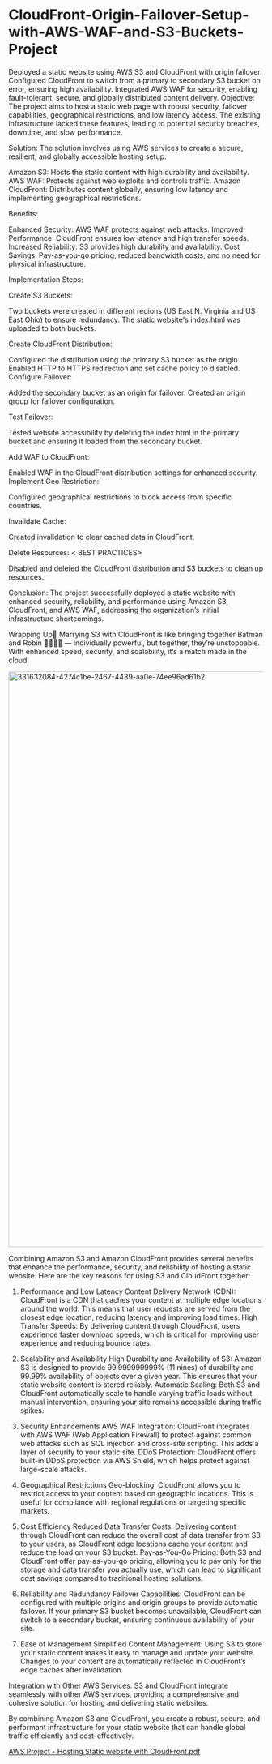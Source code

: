 # CloudFront-Origin-Failover-Setup-with-AWS-WAF-and-S3-Buckets-Project
Deployed a static website using AWS S3 and CloudFront with origin failover. Configured CloudFront to switch from a primary to secondary S3 bucket on error, ensuring high availability. Integrated AWS WAF for security, enabling fault-tolerant, secure, and globally distributed content delivery.
Objective: The project aims to host a static web page with robust security, failover capabilities, geographical restrictions, and low latency access. The existing infrastructure lacked these features, leading to potential security breaches, downtime, and slow performance.

Solution: The solution involves using AWS services to create a secure, resilient, and globally accessible hosting setup:

Amazon S3: Hosts the static content with high durability and availability. AWS WAF: Protects against web exploits and controls traffic. Amazon CloudFront: Distributes content globally, ensuring low latency and implementing geographical restrictions.

Benefits:

Enhanced Security: AWS WAF protects against web attacks. Improved Performance: CloudFront ensures low latency and high transfer speeds. Increased Reliability: S3 provides high durability and availability. Cost Savings: Pay-as-you-go pricing, reduced bandwidth costs, and no need for physical infrastructure.

Implementation Steps:

Create S3 Buckets:

Two buckets were created in different regions (US East N. Virginia and US East Ohio) to ensure redundancy. The static website's index.html was uploaded to both buckets.

Create CloudFront Distribution:

Configured the distribution using the primary S3 bucket as the origin. Enabled HTTP to HTTPS redirection and set cache policy to disabled. Configure Failover:

Added the secondary bucket as an origin for failover. Created an origin group for failover configuration.

Test Failover:

Tested website accessibility by deleting the index.html in the primary bucket and ensuring it loaded from the secondary bucket.

Add WAF to CloudFront:

Enabled WAF in the CloudFront distribution settings for enhanced security. Implement Geo Restriction:

Configured geographical restrictions to block access from specific countries.

Invalidate Cache:

Created invalidation to clear cached data in CloudFront.

Delete Resources: < BEST PRACTICES>

Disabled and deleted the CloudFront distribution and S3 buckets to clean up resources.

Conclusion: The project successfully deployed a static website with enhanced security, reliability, and performance using Amazon S3, CloudFront, and AWS WAF, addressing the organization’s initial infrastructure shortcomings.

Wrapping Up🎁 Marrying S3 with CloudFront is like bringing together Batman and Robin 🦸‍♂️🦸‍♂️ — individually powerful, but together, they’re unstoppable. With enhanced speed, security, and scalability, it’s a match made in the cloud.

<img width="1995" height="1136" alt="331632084-4274c1be-2467-4439-aa0e-74ee96ad61b2" src="https://github.com/user-attachments/assets/7f4614e0-41bf-4b58-8f6c-b3ba16925acf" />

Combining Amazon S3 and Amazon CloudFront provides several benefits that enhance the performance, security, and reliability of hosting a static website. Here are the key reasons for using S3 and CloudFront together:

1. Performance and Low Latency Content Delivery Network (CDN): CloudFront is a CDN that caches your content at multiple edge locations around the world. This means that user requests are served from the closest edge location, reducing latency and improving load times. High Transfer Speeds: By delivering content through CloudFront, users experience faster download speeds, which is critical for improving user experience and reducing bounce rates.

2. Scalability and Availability High Durability and Availability of S3: Amazon S3 is designed to provide 99.999999999% (11 nines) of durability and 99.99% availability of objects over a given year. This ensures that your static website content is stored reliably. Automatic Scaling: Both S3 and CloudFront automatically scale to handle varying traffic loads without manual intervention, ensuring your site remains accessible during traffic spikes.

3. Security Enhancements AWS WAF Integration: CloudFront integrates with AWS WAF (Web Application Firewall) to protect against common web attacks such as SQL injection and cross-site scripting. This adds a layer of security to your static site. DDoS Protection: CloudFront offers built-in DDoS protection via AWS Shield, which helps protect against large-scale attacks.

4. Geographical Restrictions Geo-blocking: CloudFront allows you to restrict access to your content based on geographic locations. This is useful for compliance with regional regulations or targeting specific markets.

5. Cost Efficiency Reduced Data Transfer Costs: Delivering content through CloudFront can reduce the overall cost of data transfer from S3 to your users, as CloudFront edge locations cache your content and reduce the load on your S3 bucket. Pay-as-You-Go Pricing: Both S3 and CloudFront offer pay-as-you-go pricing, allowing you to pay only for the storage and data transfer you actually use, which can lead to significant cost savings compared to traditional hosting solutions.

6. Reliability and Redundancy Failover Capabilities: CloudFront can be configured with multiple origins and origin groups to provide automatic failover. If your primary S3 bucket becomes unavailable, CloudFront can switch to a secondary bucket, ensuring continuous availability of your site.

7. Ease of Management Simplified Content Management: Using S3 to store your static content makes it easy to manage and update your website. Changes to your content are automatically reflected in CloudFront’s edge caches after invalidation.

Integration with Other AWS Services: S3 and CloudFront integrate seamlessly with other AWS services, providing a comprehensive and cohesive solution for hosting and delivering static websites.

By combining Amazon S3 and CloudFront, you create a robust, secure, and performant infrastructure for your static website that can handle global traffic efficiently and cost-effectively.


[AWS Project - Hosting Static website with CloudFront.pdf](https://github.com/user-attachments/files/21564084/AWS.Project.-.Hosting.Static.website.with.CloudFront.pdf)






